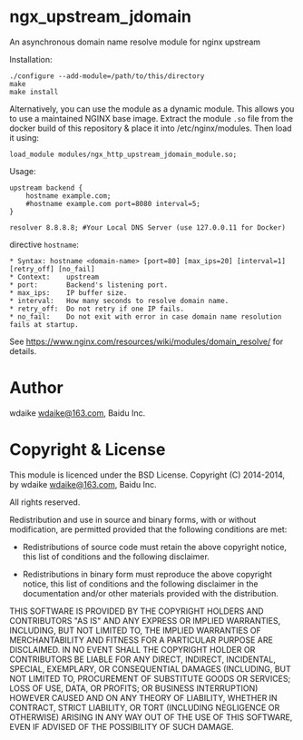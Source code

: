 ngx_upstream_jdomain
====================

An asynchronous domain name resolve module for nginx upstream

Installation:

	./configure --add-module=/path/to/this/directory
	make
	make install

Alternatively, you can use the module as a dynamic module. This allows you to use a maintained NGINX base image. Extract the module `.so` file from the docker build of this repository & place it into /etc/nginx/modules. Then load it using:

	load_module modules/ngx_http_upstream_jdomain_module.so;

Usage:

	upstream backend {
		hostname example.com;
		#hostname example.com port=8080 interval=5;
	}

	resolver 8.8.8.8; #Your Local DNS Server (use 127.0.0.11 for Docker)

directive `hostname`:

	* Syntax: hostname <domain-name> [port=80] [max_ips=20] [interval=1] [retry_off] [no_fail]
	* Context:    upstream
	* port:       Backend's listening port.
	* max_ips:    IP buffer size.
	* interval:   How many seconds to resolve domain name.
	* retry_off:  Do not retry if one IP fails.
	* no_fail:    Do not exit with error in case domain name resolution fails at startup.

See https://www.nginx.com/resources/wiki/modules/domain_resolve/ for details.

Author
======

wdaike <wdaike@163.com>, Baidu Inc.

Copyright & License
===================

This module is licenced under the BSD License.
Copyright (C) 2014-2014, by wdaike <wdaike@163.com>, Baidu Inc.

All rights reserved.

Redistribution and use in source and binary forms, with or without modification, are permitted provided that the following conditions are met:

* Redistributions of source code must retain the above copyright notice, this list of conditions and the following disclaimer.

* Redistributions in binary form must reproduce the above copyright notice, this list of conditions and the following disclaimer in the documentation and/or other materials provided with the distribution.

THIS SOFTWARE IS PROVIDED BY THE COPYRIGHT HOLDERS AND CONTRIBUTORS "AS IS" AND ANY EXPRESS OR IMPLIED WARRANTIES, INCLUDING, BUT NOT LIMITED TO, THE IMPLIED WARRANTIES OF MERCHANTABILITY AND FITNESS FOR A PARTICULAR PURPOSE ARE DISCLAIMED. IN NO EVENT SHALL THE COPYRIGHT HOLDER OR CONTRIBUTORS BE LIABLE FOR ANY DIRECT, INDIRECT, INCIDENTAL, SPECIAL, EXEMPLARY, OR CONSEQUENTIAL DAMAGES (INCLUDING, BUT NOT LIMITED TO, PROCUREMENT OF SUBSTITUTE GOODS OR SERVICES; LOSS OF USE, DATA, OR PROFITS; OR BUSINESS INTERRUPTION) HOWEVER CAUSED AND ON ANY THEORY OF LIABILITY, WHETHER IN CONTRACT, STRICT LIABILITY, OR TORT (INCLUDING NEGLIGENCE OR OTHERWISE) ARISING IN ANY WAY OUT OF THE USE OF THIS SOFTWARE, EVEN IF ADVISED OF THE POSSIBILITY OF SUCH DAMAGE.

